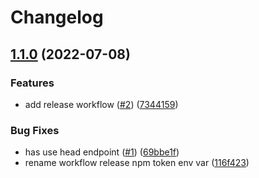 # Changelog

## [1.1.0](https://github.com/web3-storage/minibus-client/compare/v1.0.0...v1.1.0) (2022-07-08)


### Features

* add release workflow ([#2](https://github.com/web3-storage/minibus-client/issues/2)) ([7344159](https://github.com/web3-storage/minibus-client/commit/7344159f67943ef1c3c8dd7955c583f66b81eefe))


### Bug Fixes

* has use head endpoint ([#1](https://github.com/web3-storage/minibus-client/issues/1)) ([69bbe1f](https://github.com/web3-storage/minibus-client/commit/69bbe1fed126addf593d8a1256cdf5ea293543bc))
* rename workflow release npm token env var ([116f423](https://github.com/web3-storage/minibus-client/commit/116f423f14a3e654d18bab5bb74fc4e6daa91481))
